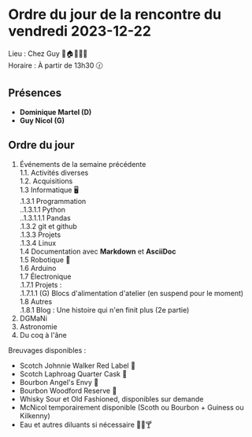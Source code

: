 # Ordre du jour de la rencontre du vendredi 2023-12-22

Lieu :    Chez Guy 🎄🏠🌳🌲🌵  
Horaire : À partir de 13h30 🕜  
## Présences
* **Dominique Martel (D)**  
* **Guy Nicol (G)**  

## Ordre du jour
1. Événements de la semaine précédente  
 1.1.  Activités diverses  
 1.2.  Acquisitions  
 1.3 Informatique 🖥  
.1.3.1 Programmation  
..1.3.1.1 Python  
..1.3.1.1.1 Pandas  
.1.3.2 git et github  
.1.3.3 Projets  
.1.3.4 Linux  
1.4 Documentation avec **Markdown** et **AsciiDoc**  
1.5 Robotique 🤖   
1.6 Arduino  
1.7 Électronique  
.1.7.1 Projets :  
.1.7.1.1 (G) Blocs d'alimentation d'atelier (en suspend pour le moment)  
1.8 Autres  
   .1.8.1 Blog : Une histoire qui n'en finit plus (2e partie)  
2. DGMaNi  
3. Astronomie    
4. Du coq à l'âne  

Breuvages disponibles :
  * Scotch Johnnie Walker Red Label 🥃
  * Scotch Laphroag Quarter Cask 🥃  
  * Bourbon Angel's Envy 🥃  
  * Bourbon Woodford Reserve 🥃  
  * Whisky Sour et Old Fashioned, disponibles sur demande
  * McNicol temporairement disponible (Scoth ou Bourbon + Guiness ou Kilkenny)
  * Eau et autres diluants si nécessaire 🍶🍺🍸
